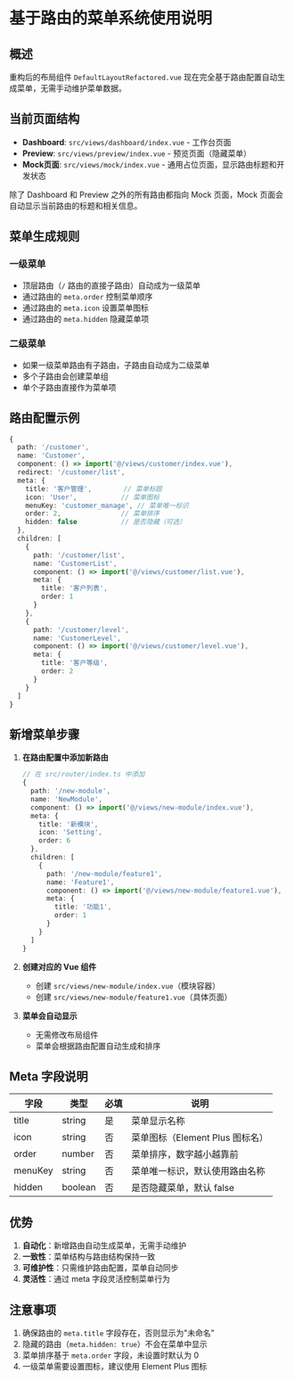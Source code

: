 # 基于路由的菜单系统使用说明

## 概述

重构后的布局组件 `DefaultLayoutRefactored.vue` 现在完全基于路由配置自动生成菜单，无需手动维护菜单数据。

## 当前页面结构

- **Dashboard**: `src/views/dashboard/index.vue` - 工作台页面
- **Preview**: `src/views/preview/index.vue` - 预览页面（隐藏菜单）
- **Mock页面**: `src/views/mock/index.vue` - 通用占位页面，显示路由标题和开发状态

除了 Dashboard 和 Preview 之外的所有路由都指向 Mock 页面，Mock 页面会自动显示当前路由的标题和相关信息。

## 菜单生成规则

### 一级菜单

- 顶层路由（`/` 路由的直接子路由）自动成为一级菜单
- 通过路由的 `meta.order` 控制菜单顺序
- 通过路由的 `meta.icon` 设置菜单图标
- 通过路由的 `meta.hidden` 隐藏菜单项

### 二级菜单

- 如果一级菜单路由有子路由，子路由自动成为二级菜单
- 多个子路由会创建菜单组
- 单个子路由直接作为菜单项

## 路由配置示例

```typescript
{
  path: '/customer',
  name: 'Customer',
  component: () => import('@/views/customer/index.vue'),
  redirect: '/customer/list',
  meta: {
    title: '客户管理',        // 菜单标题
    icon: 'User',           // 菜单图标
    menuKey: 'customer_manage', // 菜单唯一标识
    order: 2,               // 菜单排序
    hidden: false           // 是否隐藏（可选）
  },
  children: [
    {
      path: '/customer/list',
      name: 'CustomerList',
      component: () => import('@/views/customer/list.vue'),
      meta: {
        title: '客户列表',
        order: 1
      }
    },
    {
      path: '/customer/level',
      name: 'CustomerLevel',
      component: () => import('@/views/customer/level.vue'),
      meta: {
        title: '客户等级',
        order: 2
      }
    }
  ]
}
```

## 新增菜单步骤

1. **在路由配置中添加新路由**

   ```typescript
   // 在 src/router/index.ts 中添加
   {
     path: '/new-module',
     name: 'NewModule',
     component: () => import('@/views/new-module/index.vue'),
     meta: {
       title: '新模块',
       icon: 'Setting',
       order: 6
     },
     children: [
       {
         path: '/new-module/feature1',
         name: 'Feature1',
         component: () => import('@/views/new-module/feature1.vue'),
         meta: {
           title: '功能1',
           order: 1
         }
       }
     ]
   }
   ```

2. **创建对应的 Vue 组件**

   - 创建 `src/views/new-module/index.vue`（模块容器）
   - 创建 `src/views/new-module/feature1.vue`（具体页面）

3. **菜单会自动显示**
   - 无需修改布局组件
   - 菜单会根据路由配置自动生成和排序

## Meta 字段说明

| 字段    | 类型    | 必填 | 说明                            |
| ------- | ------- | ---- | ------------------------------- |
| title   | string  | 是   | 菜单显示名称                    |
| icon    | string  | 否   | 菜单图标（Element Plus 图标名） |
| order   | number  | 否   | 菜单排序，数字越小越靠前        |
| menuKey | string  | 否   | 菜单唯一标识，默认使用路由名称  |
| hidden  | boolean | 否   | 是否隐藏菜单，默认 false        |

## 优势

1. **自动化**：新增路由自动生成菜单，无需手动维护
2. **一致性**：菜单结构与路由结构保持一致
3. **可维护性**：只需维护路由配置，菜单自动同步
4. **灵活性**：通过 meta 字段灵活控制菜单行为

## 注意事项

1. 确保路由的 `meta.title` 字段存在，否则显示为"未命名"
2. 隐藏的路由（`meta.hidden: true`）不会在菜单中显示
3. 菜单排序基于 `meta.order` 字段，未设置时默认为 0
4. 一级菜单需要设置图标，建议使用 Element Plus 图标

